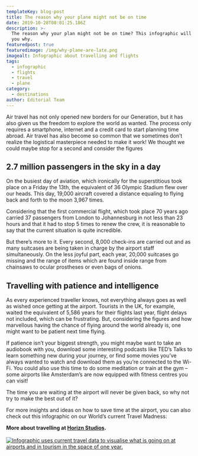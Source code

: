 ```yaml
---
templateKey: blog-post
title: The reason why your plane might not be on time
date: 2019-10-28T08:01:25.186Z
description: >-
  The reason why your plan might not be on time? This infographic will explain
  you why.
featuredpost: true
featuredimage: /img/why-plane-are-late.png
imagealt: Infographic about travelling and flights
tags:
  - infographic
  - flights
  - travel
  - plane
category:
  - destinations
author: Editorial Team
---
```

Air travel has not only opened new borders for our Generation, but it has also given us the freedom to explore the world as wanted. The process only requires a smartphone, internet and a credit card to start planning time abroad. Air travel has also become so common that we sometimes don’t realize the logistical masterpiece needed to make it work! We thought we could maybe stop for a second and consider the figures

## 2.7 million passengers in the sky in a day

On the busiest day of aviation, which ironically for the superstitious took place on a Friday the 13th, the equivalent of 36 Olympic Stadium flew over our heads. This day, 19,000 aircraft covered a distance equaling to flying back and forth to the moon 3,967 times.

Considering that the first commercial flight, which took place 70 years ago carried 37 passengers from London to Johannesburg in not less than 23 hours and that it had to stop 5 times to renew the crew, it is reasonable to say that the current situation is quite incredible.

But there’s more to it. Every second, 8,000 check-ins are carried out and as many suitcases are being taken in charge by the airport staff simultaneously. On the less joyful part, each year, 20,000 suitcases go missing and the range of items which are found inside range from chainsaws to ocular prostheses or even bags of onions.

## Travelling with patience and intelligence

As every experienced traveller knows, not everything always goes as well as wished once getting at the airport.  Tourists in the UK, for example, waited the equivalent of 5,586 years for their flights last year, flight delays not included, which can be frustrating. But, considering the figures and how marvellous having the chance of flying around the world already is, one might want to be patient next time flying.

If patience isn’t your biggest strength, you might maybe want to take an audiobook with you, download some interesting podcasts like TED’s Talks to learn something new during your journey, or find some movies you’ve always wanted to watch and download them as you’re connected to the Wi-Fi. You could also use this time to do some meditation or train at the gym – some airports like Amsterdam’s are now equipped with fitness centres you can visit! 

The time you are waiting at the airport will never be given back, so why not try to make the best out of it?

For more insights and ideas on how to save time at the airport, you can also check out this infographic on our World’s current Travel Madness:

<p><strong>More about travelling at <a href="https://horizn-studios.co.uk/en/">Horizn Studios</a>.</strong><br /><br /><a href="https://horizn-studios.co.uk/journal/travel-madness/"><img src="https://res.horizn-studios.com/v1568303426/infographics/Infographic-Travelmadness-Horizn.jpg" alt="Infographic uses current travel data to visualise what is going on at airports and in tourism in the space of one year." /></a></p>
